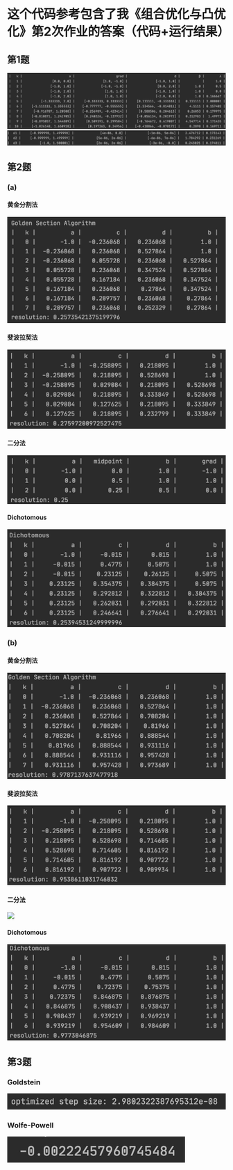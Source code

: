 # 这个代码参考包含了我《组合优化与凸优化》第2次作业的答案（代码+运行结果）
## 第1题
![](/img/problem-1(1).jpg)
![](/img/problem-1(2).jpg)

## 第2题
### (a)
#### 黄金分割法
![](/img/problem-2(a)-黄金分割.png)
#### 斐波拉契法
![](/img/problem-2(a)-斐波拉契.png)
#### 二分法
![](/img/problem-2(a)-二分法.png)
#### Dichotomous
![](/img/problem-2(a)-dichotomous.png)
### (b)
#### 黄金分割法
![](/img/problem-2(b)-黄金分割.png)
#### 斐波拉契法
![](/img/problem-2(b)-斐波拉契.png)
#### 二分法
![](/img/problem-2(b)-二分法.png)
#### Dichotomous
![](/img/problem-2(b)-dichotomous.png)

## 第3题
### Goldstein
![](/img/problem-3-goldstein.jpg)
### Wolfe-Powell
![](/img/problem-3-WolfePowell.jpg)

